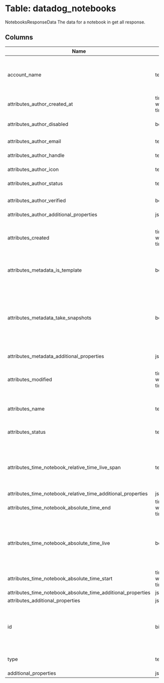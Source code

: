 
# Table: datadog_notebooks
NotebooksResponseData The data for a notebook in get all response.
## Columns
| Name        | Type           | Description  |
| ------------- | ------------- | -----  |
|account_name|text|The name of this datadog account from your config.|
|attributes_author_created_at|timestamp without time zone|Creation time of the user.|
|attributes_author_disabled|boolean|Whether the user is disabled.|
|attributes_author_email|text|Email of the user.|
|attributes_author_handle|text|Handle of the user.|
|attributes_author_icon|text|URL of the user's icon.|
|attributes_author_status|text|Status of the user.|
|attributes_author_verified|boolean|Whether the user is verified.|
|attributes_author_additional_properties|jsonb||
|attributes_created|timestamp without time zone|UTC time stamp for when the notebook was created.|
|attributes_metadata_is_template|boolean|Whether or not the notebook is a template.|
|attributes_metadata_take_snapshots|boolean|Whether or not the notebook takes snapshot image backups of the notebook's fixed-time graphs.|
|attributes_metadata_additional_properties|jsonb||
|attributes_modified|timestamp without time zone|UTC time stamp for when the notebook was last modified.|
|attributes_name|text|The name of the notebook.|
|attributes_status|text|Publication status of the notebook|
|attributes_time_notebook_relative_time_live_span|text|The available timeframes depend on the widget you are using.|
|attributes_time_notebook_relative_time_additional_properties|jsonb||
|attributes_time_notebook_absolute_time_end|timestamp without time zone|The end time.|
|attributes_time_notebook_absolute_time_live|boolean|Indicates whether the timeframe should be shifted to end at the current time.|
|attributes_time_notebook_absolute_time_start|timestamp without time zone|The start time.|
|attributes_time_notebook_absolute_time_additional_properties|jsonb||
|attributes_additional_properties|jsonb||
|id|bigint|Unique notebook ID, assigned when you create the notebook.|
|type|text|Type of the Notebook resource.|
|additional_properties|jsonb||
